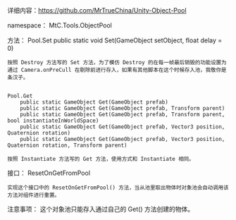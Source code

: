 详细内容：https://github.com/MrTrueChina/Unity-Object-Pool

namespace： MtC.Tools.ObjectPool

方法：
	Pool.Set
		public static void Set(GameObject setObject, float delay = 0)

	按照 Destroy 方法写的 Set 方法，为了模仿 Destroy 的在每一帧最后销毁的功能设置为通过 Camera.onPreCull 在剔除前进行存入，如果有其他脚本在这个时候存入池，我敬你是条汉子。


	Pool.Get
		public static GameObject Get(GameObject prefab)
		public static GameObject Get(GameObject prefab, Transform parent)
		public static GameObject Get(GameObject prefab, Transform parent, bool instantiateInWorldSpace)
		public static GameObject Get(GameObject prefab, Vector3 position, Quaternion rotation)
		public static GameObject Get(GameObject prefab, Vector3 position, Quaternion rotation, Transform parent)

	按照 Instantiate 方法写的 Get 方法，使用方式和 Instantiate 相同。


接口：
	ResetOnGetFromPool

	实现这个接口中的 ResetOnGetFromPool() 方法，当从池里取出物体时对象池会自动调用该方法对组件进行重置。

注意事项：
这个对象池只能存入通过自己的 Get() 方法创建的物体。